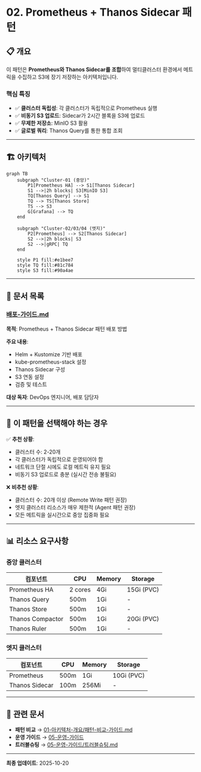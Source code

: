 # 02. Prometheus + Thanos Sidecar 패턴

## 📋 개요

이 패턴은 **Prometheus와 Thanos Sidecar를 조합**하여 멀티클러스터 환경에서 메트릭을 수집하고 S3에 장기 저장하는 아키텍처입니다.

### 핵심 특징

- ✅ **클러스터 독립성**: 각 클러스터가 독립적으로 Prometheus 실행
- ✅ **비동기 S3 업로드**: Sidecar가 2시간 블록을 S3에 업로드
- ✅ **무제한 저장소**: MinIO S3 활용
- ✅ **글로벌 쿼리**: Thanos Query를 통한 통합 조회

---

## 🏗️ 아키텍처

```mermaid
graph TB
    subgraph "Cluster-01 (중앙)"
        P1[Prometheus HA] --> S1[Thanos Sidecar]
        S1 -->|2h blocks| S3[MinIO S3]
        TQ[Thanos Query] --> S1
        TQ --> TS[Thanos Store]
        TS --> S3
        G[Grafana] --> TQ
    end

    subgraph "Cluster-02/03/04 (엣지)"
        P2[Prometheus] --> S2[Thanos Sidecar]
        S2 -->|2h blocks| S3
        S2 -->|gRPC| TQ
    end

    style P1 fill:#e1bee7
    style TQ fill:#81c784
    style S3 fill:#90a4ae
```

---

## 📂 문서 목록

### [배포-가이드.md](./배포-가이드.md)
**목적**: Prometheus + Thanos Sidecar 패턴 배포 방법

**주요 내용**:
- Helm + Kustomize 기반 배포
- kube-prometheus-stack 설정
- Thanos Sidecar 구성
- S3 연동 설정
- 검증 및 테스트

**대상 독자**: DevOps 엔지니어, 배포 담당자

---

## 🎯 이 패턴을 선택해야 하는 경우

✅ **추천 상황**:
- 클러스터 수: 2-20개
- 각 클러스터가 독립적으로 운영되어야 함
- 네트워크 단절 시에도 로컬 메트릭 유지 필요
- 비동기 S3 업로드로 충분 (실시간 전송 불필요)

❌ **비추천 상황**:
- 클러스터 수: 20개 이상 (Remote Write 패턴 권장)
- 엣지 클러스터 리소스가 매우 제한적 (Agent 패턴 권장)
- 모든 메트릭을 실시간으로 중앙 집중화 필요

---

## 📊 리소스 요구사항

### 중앙 클러스터
| 컴포넌트 | CPU | Memory | Storage |
|---------|-----|--------|---------|
| Prometheus HA | 2 cores | 4Gi | 15Gi (PVC) |
| Thanos Query | 500m | 1Gi | - |
| Thanos Store | 500m | 1Gi | - |
| Thanos Compactor | 500m | 1Gi | 20Gi (PVC) |
| Thanos Ruler | 500m | 1Gi | - |

### 엣지 클러스터
| 컴포넌트 | CPU | Memory | Storage |
|---------|-----|--------|---------|
| Prometheus | 500m | 1Gi | 10Gi (PVC) |
| Thanos Sidecar | 100m | 256Mi | - |

---

## 🔗 관련 문서

- **패턴 비교** → [01-아키텍처-개요/패턴-비교-가이드.md](../01-아키텍처-개요/패턴-비교-가이드.md)
- **운영 가이드** → [05-운영-가이드](../05-운영-가이드/)
- **트러블슈팅** → [05-운영-가이드/트러블슈팅.md](../05-운영-가이드/트러블슈팅.md)

---

**최종 업데이트**: 2025-10-20
